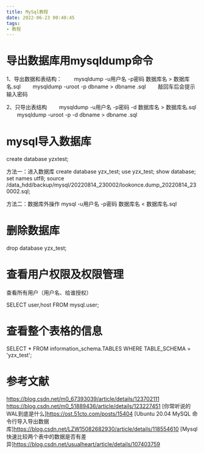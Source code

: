 ```yaml
---
title: MySql教程
date: 2022-06-23 00:40:45
tags:
- 教程
---
```


# 导出数据库用mysqldump命令
1、导出数据和表结构：
　　mysqldump -u用户名 -p密码 数据库名 > 数据库名.sql
　　mysqldump -uroot -p dbname > dbname .sql
　　敲回车后会提示输入密码


2、只导出表结构
　　mysqldump -u用户名 -p密码 -d 数据库名 > 数据库名.sql
　　mysqldump -uroot -p -d dbname > dbname .sql


# mysql导入数据库

create database yzxtest;


方法一：进入数据库
create database yzx_test;
use yzx_test;
show database;
set names utf8;
source /data_hdd/backup/mysql/20220814_230002/lookonce.dump_20220814_230002.sql;


方法二：数据库外操作
mysql -u用户名 -p密码 数据库名 < 数据库名.sql


# 删除数据库

drop database yzx_test;


# 查看用户权限及权限管理
查看所有用户（用户名、给谁授权）

SELECT user,host FROM mysql.user;



# 查看整个表格的信息

SELECT * FROM information_schema.TABLES WHERE TABLE_SCHEMA = 'yzx_test';

# 参考文献

https://blog.csdn.net/m0_67393039/article/details/123702111
https://blog.csdn.net/m0_51889436/article/details/123227451
[你常听说的WAL到底是什么]https://ost.51cto.com/posts/15404
[Ubuntu 20.04 MySQL 命令行导入导出数据库]https://blog.csdn.net/LZW15082682930/article/details/118554610
[Mysql快速比较两个表中的数据是否有差异]https://blog.csdn.net/usualheart/article/details/107403759


